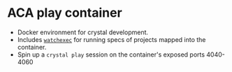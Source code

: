 # ACA play container

- Docker environment for crystal development.
- Includes [`watchexec`](https://github.com/watchexec/watchexec) for running specs of projects mapped into the container.
- Spin up a `crystal play` session on the container's exposed ports 4040-4060
